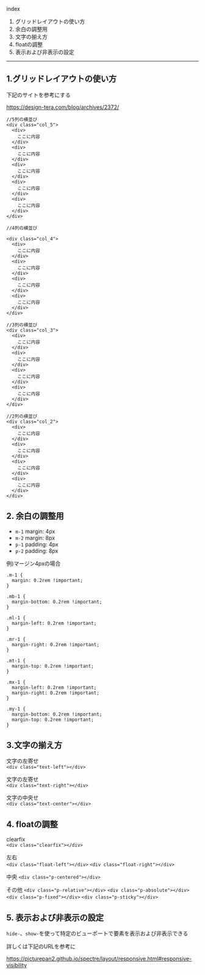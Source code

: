 index

1. グリッドレイアウトの使い方
1. 余白の調整用
1. 文字の揃え方
1. floatの調整
1. 表示および非表示の設定
---

## 1.グリッドレイアウトの使い方
下記のサイトを参考にする

https://design-tera.com/blog/archives/2372/

```
//5列の横並び
<div class="col_5">
  <div>
    ここに内容
  </div>
  <div>
    ここに内容
  </div>
  <div>
    ここに内容
  </div>
  <div>
    ここに内容
  </div>
  <div>
    ここに内容
  </div>
</div>

```

```
//4列の横並び

<div class="col_4">
  <div>
    ここに内容
  </div>
  <div>
    ここに内容
  </div>
  <div>
    ここに内容
  </div>
  <div>
    ここに内容
  </div>
</div>
```

```
//3列の横並び
<div class="col_3">
  <div>
    ここに内容
  </div>
  <div>
    ここに内容
  </div>
  <div>
    ここに内容
  </div>
  <div>
    ここに内容
  </div>
</div>

```

```
//2列の横並び
<div class="col_2">
  <div>
    ここに内容
  </div>
  <div>
    ここに内容
  </div>
  <div>
    ここに内容
  </div>
  <div>
    ここに内容
  </div>
</div>

```

## 2. 余白の調整用

- `m-1` margin: 4px
- `m-2` margin: 8px
- `p-1` padding: 4px
- `p-2` padding: 8px

例)マージン4pxの場合

```
.m-1 {
  margin: 0.2rem !important;
}

.mb-1 {
  margin-bottom: 0.2rem !important;
}

.ml-1 {
  margin-left: 0.2rem !important;
}

.mr-1 {
  margin-right: 0.2rem !important;
}

.mt-1 {
  margin-top: 0.2rem !important;
}

.mx-1 {
  margin-left: 0.2rem !important;
  margin-right: 0.2rem !important;
}

.my-1 {
  margin-bottom: 0.2rem !important;
  margin-top: 0.2rem !important;
}
```

## 3.文字の揃え方
文字の左寄せ  
`<div class="text-left"></div>`

文字の左寄せ  
`<div class="text-right"></div>`

文字の中央せ  
`<div class="text-center"></div>`

## 4. floatの調整
clearfix  
`<div class="clearfix"></div>`

左右  
`<div class="float-left"></div>`
`<div class="float-right"></div>`

中央
`<div class="p-centered"></div>`

その他
`<div class="p-relative"></div>`
`<div class="p-absolute"></div>`
`<div class="p-fixed"></div>`
`<div class="p-sticky"></div>`

## 5. 表示および非表示の設定
`hide-`、`show-`を使って特定のビューポートで要素を表示および非表示できる

詳しくは下記のURLを参考に

https://picturepan2.github.io/spectre/layout/responsive.html#responsive-visibility
